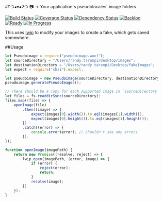 #ʕつ◕ᴥ◕ʔつ 📷 → Your application's pseudolocales' image folders

[![Build Status](https://img.shields.io/travis/randytarampi/pseudoimage.woof.svg?style=flat-square)](https://travis-ci.org/randytarampi/pseudoimage.woof) [![Coverage Status](https://img.shields.io/coveralls/randytarampi/pseudoimage.woof.svg?style=flat-square)](https://coveralls.io/github/randytarampi/pseudoimage.woof?branch=master) [![Dependency Status](https://img.shields.io/david/randytarampi/pseudoimage.woof.svg?style=flat-square)](https://david-dm.org/randytarampi/pseudoimage.woof.svg) [![Backlog](https://img.shields.io/waffle/label/randytarampi/pseudoimage.woof/Backlog.svg?style=flat-square)](http://waffle.io/randytarampi/pseudoimage.woof) [![Ready](https://img.shields.io/waffle/label/randytarampi/pseudoimage.woof/Ready.svg?style=flat-square)](http://waffle.io/randytarampi/pseudoimage.woof) [![In Progress](https://img.shields.io/waffle/label/randytarampi/pseudoimage.woof/In%20Progress.svg?style=flat-square)](http://waffle.io/randytarampi/pseudoimage.woof)

This uses [lwip](https://github.com/EyalAr/lwip) to modify your images to create a fake, which gets saved somewhere.

##Usage

```javascript
let Pseudoimage = require("pseudoimage.woof");
let sourceDirectory = "/Users/randy.tarampi/Desktop/images";
let destinationDirectory = "/Users/randy.tarampi/Desktop/fakeImages";
let expect = require("chai").expect;

let pseudoimage = new Pseudoimage(sourceDirectory, destinationDirectory);
pseudoimage.generatePseudoImages();

// There should be a copy for each supported image in `sourceDirectory` in `destinationDirectory`
let files = fs.readdirSync(sourceDirectory);
files.map((file) => {
	openImage(file)
		.then((image) => {
			expect(images[0].width()).to.eql(images[1].width());
			expect(images[0].height()).to.eql(images[1].height());
		})
		.catch((error) => {
			console.error(error); // Shouldn't see any errors
		});
});

function openImage(imagePath) {
	return new Promise((resolve, reject) => {
		lwip.open(imagePath, (error, image) => {
			if (error) {
				reject(error);
				return;
			}
			resolve(image);
		})
	});
}
```
